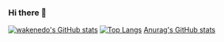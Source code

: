 ### Hi there 👋
[![wakenedo's GitHub stats](https://github-readme-stats.vercel.app/api?username=wakenedo)](https://github.com/wakenedo/github-readme-stats&theme=gruvbox)
[![Top Langs](https://github-readme-stats.vercel.app/api/top-langs/?username=wakenedo)](https://github.com/wakenedo/github-readme-stats)
[Anurag's GitHub stats](https://github-readme-stats.vercel.app/api?username=wakenedo&show_icons=true&theme=radical)

<!--
**wakenedo/wakenedo** is a ✨ _special_ ✨ repository because its `README.md` (this file) appears on your GitHub profile.

Here are some ideas to get you started:

- 🔭 I’m currently working on ...
- 🌱 I’m currently learning ...
- 👯 I’m looking to collaborate on ...
- 🤔 I’m looking for help with ...
- 💬 Ask me about ...
- 📫 How to reach me: ...
- 😄 Pronouns: ...
- ⚡ Fun fact: ...
-->
